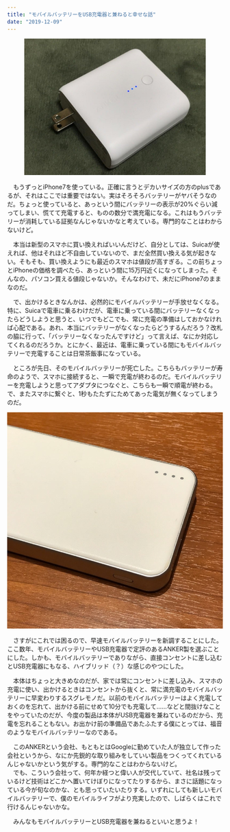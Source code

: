 ```yaml
---
title: "モバイルバッテリーをUSB充電器と兼ねると幸せな話"
date: "2019-12-09"
---
```


<figure>

![](assets/n5e6e005fa0c6_5fdaf9ae7b17fc965b8ca6987b396ae2.jpeg)

</figure>

　もうずっとiPhone7を使っている。正確に言うとデカいサイズの方のplusであるが、それはここでは重要ではない。実はそろそろバッテリーがヤバそうなのだ。ちょっと使っていると、あっという間にバッテリーの表示が20%ぐらい減ってしまい、慌てて充電すると、ものの数分で満充電になる。これはもうバッテリーが消耗している証拠なんじゃないかなと考えている。専門的なことはわからないけど。

　本当は新型のスマホに買い換えればいいんだけど、自分としては、Suicaが使えれば、他はそれほど不自由していないので、まだ全然買い換える気が起きない。そもそも、買い換えようにも最近のスマホは値段が高すぎる。この前ちょっとiPhoneの価格を調べたら、あっという間に15万円近くになってしまった。そんなの、パソコン買える値段じゃないか。そんなわけで、未だにiPhone7のままなのだ。

　で、出かけるときなんかは、必然的にモバイルバッテリーが手放せなくなる。特に、Suicaで電車に乗るわけだが、電車に乗っている間にバッテリーなくなったらどうしようと思うと、いつでもどこでも、常に充電の準備はしておかなければ心配である。あれ、本当にバッテリーがなくなったらどうするんだろう？改札の脇に行って、「バッテリーなくなったんですけど」って言えば、なにか対応してくれるのだろうか。とにかく、最近は、電車に乗っている間にもモバイルバッテリーで充電することは日常茶飯事になっている。

　ところが先日、そのモバイルバッテリーが死亡した。こちらもバッテリーが寿命のようで、スマホに接続すると、一瞬で充電が終わるのだ。モバイルバッテリーを充電しようと思ってアダプタにつなぐと、こちらも一瞬で順電が終わる。で、またスマホに繋ぐと、1秒もたたずにためてあった電気が無くなってしまうのだ。

![](assets/n5e6e005fa0c6_picture_pc_b2d222166da4f95b2f8813830d347a88.jpg)

　さすがにこれでは困るので、早速モバイルバッテリーを新調することにした。ここ数年、モバイルバッテリーやUSB充電器で定評のあるANKER製を選ぶことにした。しかも、モバイルバッテリーでありながら、直接コンセントに差し込むとUSB充電器にもなる、ハイブリッド（？）な感じのやつにした。

　本体はちょっと大きめなのだが、家では常にコンセントに差し込み、スマホの充電に使い、出かけるときはコンセントから抜くと、常に満充電のモバイルバッテリーに早変わりするスグレモノだ。以前のモバイルバッテリーはよく充電しておくのを忘れて、出かける前にせめて10分でも充電して……などと間抜けなことをやっていたのだが、今度の製品は本体がUSB充電器を兼ねているのだから、充電を忘れることもない。お出かけ前の準備品であたふたする僕にとっては、福音のようなモバイルバッテリーなのである。

　このANKERという会社、もともとはGoogleに勤めていた人が独立して作った会社というから、なにか先鋭的な取り組みをしていい製品をつくってくれているんじゃないかという気がする。専門的なことはわからないけど。  
　でも、こういう会社って、何年か経つと偉い人が交代していて、社名は残っているけど技術はどこかへ置いてけぼりになってたりするから、まさに話題になっている今が旬なのかな、とも思っていたいたりする。いずれにしても新しいモバイルバッテリーで、僕のモバイルライフがより充実したので、しばらくはこれで行けるんじゃないかな。

　みんなもモバイルバッテリーとUSB充電器を兼ねるといいと思うよ！

